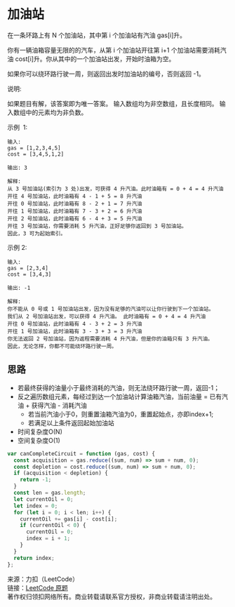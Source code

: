 # 加油站

在一条环路上有 N 个加油站，其中第 i 个加油站有汽油 gas[i]升。

你有一辆油箱容量无限的的汽车，从第 i 个加油站开往第 i+1 个加油站需要消耗汽油 cost[i]升。你从其中的一个加油站出发，开始时油箱为空。

如果你可以绕环路行驶一周，则返回出发时加油站的编号，否则返回 -1。

说明:

如果题目有解，该答案即为唯一答案。
输入数组均为非空数组，且长度相同。
输入数组中的元素均为非负数。

示例  1:

```text
输入:
gas = [1,2,3,4,5]
cost = [3,4,5,1,2]

输出: 3

解释:
从 3 号加油站(索引为 3 处)出发，可获得 4 升汽油。此时油箱有 = 0 + 4 = 4 升汽油
开往 4 号加油站，此时油箱有 4 - 1 + 5 = 8 升汽油
开往 0 号加油站，此时油箱有 8 - 2 + 1 = 7 升汽油
开往 1 号加油站，此时油箱有 7 - 3 + 2 = 6 升汽油
开往 2 号加油站，此时油箱有 6 - 4 + 3 = 5 升汽油
开往 3 号加油站，你需要消耗 5 升汽油，正好足够你返回到 3 号加油站。
因此，3 可为起始索引。
```

示例 2:

```text
输入:
gas = [2,3,4]
cost = [3,4,3]

输出: -1

解释:
你不能从 0 号或 1 号加油站出发，因为没有足够的汽油可以让你行驶到下一个加油站。
我们从 2 号加油站出发，可以获得 4 升汽油。 此时油箱有 = 0 + 4 = 4 升汽油
开往 0 号加油站，此时油箱有 4 - 3 + 2 = 3 升汽油
开往 1 号加油站，此时油箱有 3 - 3 + 3 = 3 升汽油
你无法返回 2 号加油站，因为返程需要消耗 4 升汽油，但是你的油箱只有 3 升汽油。
因此，无论怎样，你都不可能绕环路行驶一周。
```

## 思路

* 若最终获得的油量小于最终消耗的汽油，则无法绕环路行驶一周，返回-1；
* 反之遍历数组元素，每经过到达一个加油站计算油箱汽油，当前油量 = 已有汽油 + 获得汽油 - 消耗汽油
  * 若当前汽油小于0，则重置油箱汽油为0，重置起始点，亦即index+1;
  * 若满足以上条件返回起始加油站
* 时间复杂度O(N)
* 空间复杂度O(1)

```js
var canCompleteCircuit = function (gas, cost) {
  const acquisition = gas.reduce((sum, num) => sum + num, 0);
  const depletion = cost.reduce((sum, num) => sum + num, 0);
  if (acquisition < depletion) {
    return -1;
  }
  const len = gas.length;
  let currentOil = 0;
  let index = 0;
  for (let i = 0; i < len; i++) {
    currentOil += gas[i] - cost[i];
    if (currentOil < 0) {
      currentOil = 0;
      index = i + 1;
    }
  }
  return index;
};
```

来源：力扣（LeetCode）  
链接：[LeetCode 原题](https://leetcode-cn.com/problems/gas-station)  
著作权归领扣网络所有。商业转载请联系官方授权，非商业转载请注明出处。
